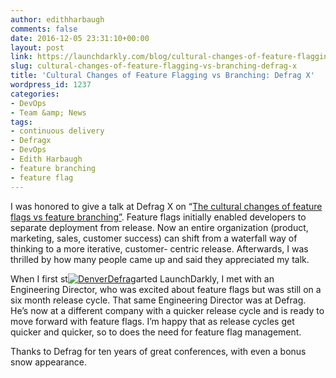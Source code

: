 ```yaml
---
author: edithharbaugh
comments: false
date: 2016-12-05 23:31:10+00:00
layout: post
link: https://launchdarkly.com/blog/cultural-changes-of-feature-flagging-vs-branching-defrag-x/
slug: cultural-changes-of-feature-flagging-vs-branching-defrag-x
title: 'Cultural Changes of Feature Flagging vs Branching: Defrag X'
wordpress_id: 1237
categories:
- DevOps
- Team &amp; News
tags:
- continuous delivery
- Defragx
- DevOps
- Edith Harbaugh
- feature branching
- feature flag
---
```


I was honored to give a talk at Defrag X on “[The cultural changes of feature flags vs feature branching”](http://www.slideshare.net/LaunchDarkly/the-cultural-changes-of-feature-flagging). Feature flags initially enabled developers to separate deployment from release. Now an entire organization (product, marketing, sales, customer success) can shift from a waterfall way of thinking to a more iterative, customer- centric release. Afterwards, I was thrilled by how many people came up and said they appreciated my talk. 

When I first st[![DenverDefrag](https://blog.launchdarkly.com/wp-content/uploads/2016/12/IMG_9402-300x300.jpg)](https://blog.launchdarkly.com/wp-content/uploads/2016/12/IMG_9402.jpg)arted LaunchDarkly, I met with an Engineering Director, who was excited about feature flags but was still on a six month release cycle. That same Engineering Director was at Defrag. He’s now at a different company with a quicker release cycle and is ready to move forward with feature flags. I’m happy that as release cycles get quicker and quicker, so to does the need for feature flag management.

Thanks to Defrag for ten years of great conferences, with even a bonus snow appearance. 
